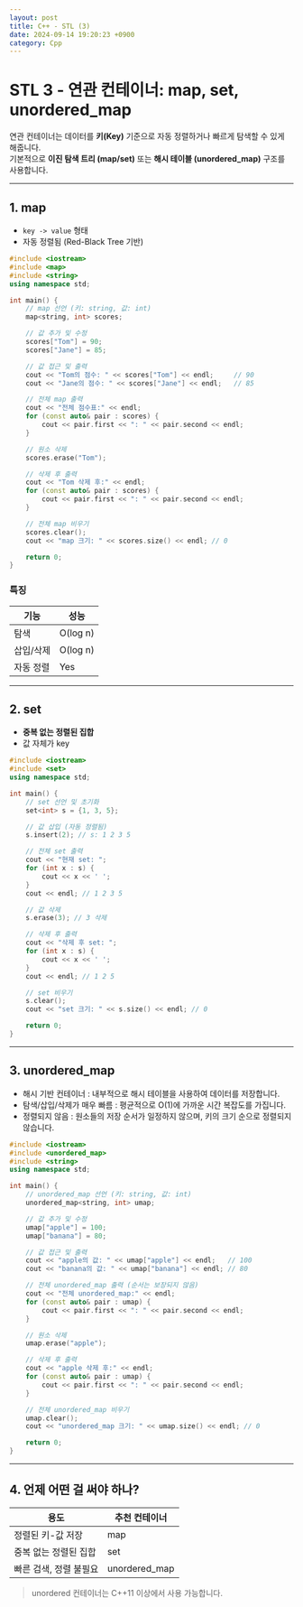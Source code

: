 ```yaml
---
layout: post
title: C++ - STL (3)
date: 2024-09-14 19:20:23 +0900
category: Cpp
---
```

# STL 3 - 연관 컨테이너: map, set, unordered_map

연관 컨테이너는 데이터를 **키(Key)** 기준으로 자동 정렬하거나 빠르게 탐색할 수 있게 해줍니다.  
기본적으로 **이진 탐색 트리 (map/set)** 또는 **해시 테이블 (unordered_map)** 구조를 사용합니다.

---

## 1. map

- `key -> value` 형태
- 자동 정렬됨 (Red-Black Tree 기반)

```cpp
#include <iostream>
#include <map>
#include <string>
using namespace std;

int main() {
    // map 선언 (키: string, 값: int)
    map<string, int> scores;

    // 값 추가 및 수정
    scores["Tom"] = 90;
    scores["Jane"] = 85;

    // 값 접근 및 출력
    cout << "Tom의 점수: " << scores["Tom"] << endl;     // 90
    cout << "Jane의 점수: " << scores["Jane"] << endl;   // 85

    // 전체 map 출력
    cout << "전체 점수표:" << endl;
    for (const auto& pair : scores) {
        cout << pair.first << ": " << pair.second << endl;
    }

    // 원소 삭제
    scores.erase("Tom");

    // 삭제 후 출력
    cout << "Tom 삭제 후:" << endl;
    for (const auto& pair : scores) {
        cout << pair.first << ": " << pair.second << endl;
    }

    // 전체 map 비우기
    scores.clear();
    cout << "map 크기: " << scores.size() << endl; // 0

    return 0;
}
```

### 특징
| 기능     | 성능   |
|----------|--------|
| 탐색     | O(log n) |
| 삽입/삭제| O(log n) |
| 자동 정렬| Yes    |

---

## 2. set

- **중복 없는 정렬된 집합**
- 값 자체가 key

```cpp
#include <iostream>
#include <set>
using namespace std;

int main() {
    // set 선언 및 초기화
    set<int> s = {1, 3, 5};

    // 값 삽입 (자동 정렬됨)
    s.insert(2); // s: 1 2 3 5

    // 전체 set 출력
    cout << "현재 set: ";
    for (int x : s) {
        cout << x << ' ';
    }
    cout << endl; // 1 2 3 5

    // 값 삭제
    s.erase(3); // 3 삭제

    // 삭제 후 출력
    cout << "삭제 후 set: ";
    for (int x : s) {
        cout << x << ' ';
    }
    cout << endl; // 1 2 5

    // set 비우기
    s.clear();
    cout << "set 크기: " << s.size() << endl; // 0

    return 0;
}
```

---

## 3. unordered_map

- 해시 기반 컨테이너 : 내부적으로 해시 테이블을 사용하여 데이터를 저장합니다.
- 탐색/삽입/삭제가 매우 빠름 : 평균적으로 O(1)에 가까운 시간 복잡도를 가집니다.
- 정렬되지 않음 : 원소들의 저장 순서가 일정하지 않으며, 키의 크기 순으로 정렬되지 않습니다.

```cpp
#include <iostream>
#include <unordered_map>
#include <string>
using namespace std;

int main() {
    // unordered_map 선언 (키: string, 값: int)
    unordered_map<string, int> umap;

    // 값 추가 및 수정
    umap["apple"] = 100;
    umap["banana"] = 80;

    // 값 접근 및 출력
    cout << "apple의 값: " << umap["apple"] << endl;   // 100
    cout << "banana의 값: " << umap["banana"] << endl; // 80

    // 전체 unordered_map 출력 (순서는 보장되지 않음)
    cout << "전체 unordered_map:" << endl;
    for (const auto& pair : umap) {
        cout << pair.first << ": " << pair.second << endl;
    }

    // 원소 삭제
    umap.erase("apple");

    // 삭제 후 출력
    cout << "apple 삭제 후:" << endl;
    for (const auto& pair : umap) {
        cout << pair.first << ": " << pair.second << endl;
    }

    // 전체 unordered_map 비우기
    umap.clear();
    cout << "unordered_map 크기: " << umap.size() << endl; // 0

    return 0;
}
```

---

## 4. 언제 어떤 걸 써야 하나?

| 용도                          | 추천 컨테이너 |
|-------------------------------|----------------|
| 정렬된 키-값 저장              | map            |
| 중복 없는 정렬된 집합          | set            |
| 빠른 검색, 정렬 불필요         | unordered_map  |

> unordered 컨테이너는 C++11 이상에서 사용 가능합니다.